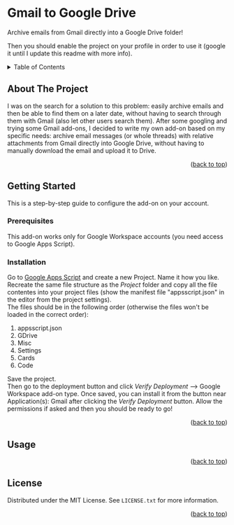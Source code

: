 <a name="readme-top"></a>

# Gmail to Google Drive
Archive emails from Gmail directly into a Google Drive folder!


Then you should enable the project on your profile in order to use it (google it until I update this readme with more info).

<!-- TABLE OF CONTENTS -->
<details>
  <summary>Table of Contents</summary>
  <ol>
    <li>
      <a href="#about-the-project">About The Project</a>
    </li>
    <li>
      <a href="#getting-started">Getting Started</a>
      <ul>
        <li><a href="#prerequisites">Prerequisites</a></li>
        <li><a href="#installation">Installation</a></li>
      </ul>
    </li>
    <li><a href="#usage">Usage</a></li>
    <li><a href="#license">License</a></li>
  </ol>
</details>


<!-- ABOUT THE PROJECT -->
## About The Project

I was on the search for a solution to this problem: easily archive emails and then be able to find them on a later date, without having to search through them with Gmail (also let other users search them). After some googling and trying some Gmail add-ons, I decided to write my own add-on based on my specific needs: archive email messages (or whole threads) with relative attachments from Gmail directly into Google Drive, without having to manually download the email and upload it to Drive.

<p align="right">(<a href="#readme-top">back to top</a>)</p>


<!-- GETTING STARTED -->
## Getting Started

This is a step-by-step guide to configure the add-on on your account.


### Prerequisites

This add-on works only for Google Workspace accounts (you need access to Google Apps Script).


### Installation

Go to [Google Apps Script](https://script.google.com) and create a new Project. Name it how you like.
<br>
Recreate the same file structure as the _Project_ folder and copy all the file contentes into your project files (show the manifest file "appsscript.json" in the editor from the project settings).
<br>
The files should be in the following order (otherwise the files won't be loaded in the correct order):
<ol>
  <li>appsscript.json</li>
  <li>GDrive</li>
  <li>Misc</li>
  <li>Settings</li>
  <li>Cards</li>
  <li>Code</li>
</ol>
Save the project.
<br>
Then go to the deployment button and click <i>Verify Deployment</i> --> Google Workspace add-on type. Once saved, you can install it from the button near Application(s): Gmail after clicking the <i>Verify Deployment</i> button. Allow the permissions if asked and then you should be ready to go!

<p align="right">(<a href="#readme-top">back to top</a>)</p>


<!-- USAGE EXAMPLES -->
## Usage



<p align="right">(<a href="#readme-top">back to top</a>)</p>



<!-- LICENSE -->
## License

Distributed under the MIT License. See `LICENSE.txt` for more information.



<p align="right">(<a href="#readme-top">back to top</a>)</p>



<!-- MARKDOWN LINKS & IMAGES -->
<!-- https://www.markdownguide.org/basic-syntax/#reference-style-links -->
[product-screenshot]: images/screenshot.png
